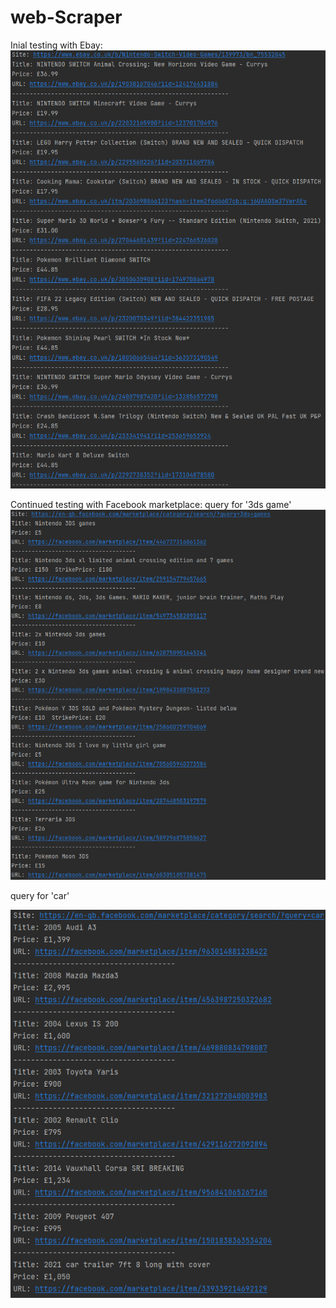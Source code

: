 # web-Scraper

Inial testing with Ebay:    
![](src/images/ebayScraper.png)

Continued testing with Facebook marketplace:
query for '3ds game'
![](src/images/facebook3DsGame.png)

query for 'car'

![](src/images/facebookCar.png)
 
